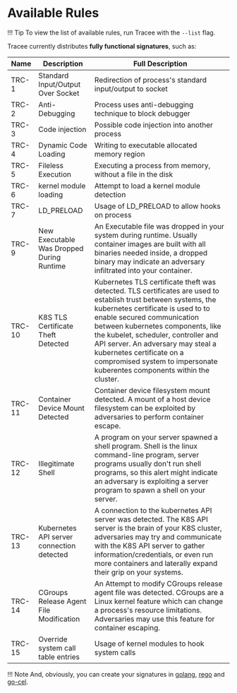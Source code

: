 # Available Rules

!!! Tip
    To view the list of available rules, run Tracee with the `--list` flag.

Tracee currently distributes **fully functional signatures**, such as:

Name   |Description                               |Full Description
-------|------------------------------------------|----
TRC-1  |Standard Input/Output Over Socket         | Redirection of process's standard input/output to socket
TRC-2  |Anti-Debugging                            | Process uses anti-debugging technique to block debugger
TRC-3  |Code injection                            | Possible code injection into another process
TRC-4  |Dynamic Code Loading                      | Writing to executable allocated memory region
TRC-5  |Fileless Execution                        | Executing a process from memory, without a file in the disk
TRC-6  |kernel module loading                     | Attempt to load a kernel module detection
TRC-7  |LD_PRELOAD                                | Usage of LD_PRELOAD to allow hooks on process
TRC-9  |New Executable Was Dropped During Runtime | An Executable file was dropped in your system during runtime. Usually container images are built with all binaries needed inside, a dropped binary may indicate an adversary infiltrated into your container.
TRC-10 |K8S TLS Certificate Theft Detected        | Kubernetes TLS certificate theft was detected. TLS certificates are used to establish trust between systems, the kubernetes certificate is used to to enable secured communication between kubernetes components, like the kubelet, scheduler, controller and API server. An adversary may steal a kubernetes certificate on a compromised system to impersonate kuberentes components within the cluster.
TRC-11 |Container Device Mount Detected           | Container device filesystem mount detected. A mount of a host device filesystem can be exploited by adversaries to perform container escape.
TRC-12 |Illegitimate Shell                        | A program on your server spawned a shell program. Shell is the linux command-line program, server programs usually don't run shell programs, so this alert might indicate an adversary is exploiting a server program to spawn a shell on your server.
TRC-13 |Kubernetes API server connection detected | A connection to the kubernetes API server was detected. The K8S API server is the brain of your K8S cluster, adversaries may try and communicate with the K8S API server to gather information/credentials, or even run more containers and laterally expand their grip on your systems.
TRC-14 |CGroups Release Agent File Modification   | An Attempt to modify CGroups release agent file was detected. CGroups are a Linux kernel feature which can change a process's resource limitations. Adversaries may use this feature for container escaping.
TRC-15 |Override system call table entries        | Usage of kernel modules to hook system calls

!!! Note
    And, obviously, you can create your signatures in [golang], [rego] and [go-cel].

[golang]: ./golang.md
[rego]: ./rego.md
[go-cel]: ./go-cel.md
